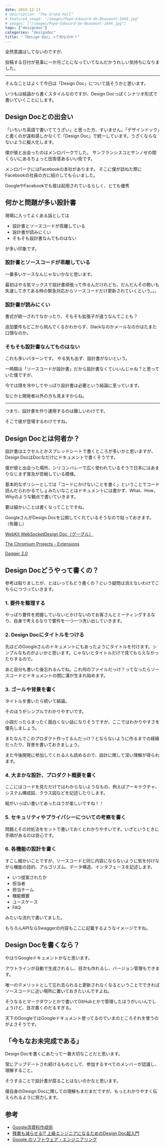 ```yaml
---
date: 2019-12-13
# description: "The Grand Hall"
# featured_image: "/images/Pope-Edouard-de-Beaumont-1844.jpg"
# images: ["/images/Pope-Edouard-de-Beaumont-1844.jpg"]
tags: ["designdoc"]
categories: "designdoc"
title: "「Design Doc」って何なのか？"
---
```


全然意識はしてないのですが、

投稿する日付が見事に一か月ごとになっていてなんだかうれしい気持ちになりました。

---

そんなことはよくて今日は「Design Doc」について話そうかと思います。

いつもは結論から書くスタイルなのですが、Design Docっぽくシナリオ形式で書いていくことにします。

## Design Docとの出会い

「いちいち英語で書いててうざい」と思った方、すいません。「デザインドック」と書くのが違和感しかなくて「Design Doc」で統一しています。うざくならなないように擬人化します。

僕が彼と出会ったのはメンロパークでした。
サンフランシスコとサンノゼの間くらいにあるちょっと田舎感あるいい街です。

メンロパークにはFacebookの本社があります。
そこに僕が訪ねた際にFacebookの社員の方に紹介してもらいました。

GoogleやFacebookでも彼は起用されているらしく、とても優秀

## 何かと問題が多い設計書

現場に入ってよくある話としては

- 設計書とソースコードが乖離している
- 設計書が読みにくい
- そもそも設計書なんてものはない

が多い印象です。

### 設計書とソースコードが乖離している

一番多いケースなんじゃないかなと思います。

最初はやる気マックスで設計書頑張って作るんだけれども、だんだんその勢いも失速してきてある時の緊急対応からソースコードだけ更新されていくという。。。

### 設計書が読みにくい

書式が統一されてなかったり、そもそも拡張子が違うなんてことも？

追加要件もどこから飛んでくるかわからず、Slackなのかメールなのかはたまた口頭なのか。

### そもそも設計書なんてものはない

これも多いパターンです。
やる気も出ず、設計書がないという。

一時期は「ソースコードが設計書」だから設計書なくていいんじゃね？と思っていた僕ですが、

今では頭を冷やしてやっぱり設計書は必要という結論に至っています。

なにかと開発者以外の方も見ますからね。

---

つまり、設計書を作り運用するのは難しいわけです。

そこで彼が登場するわけですね。

## Design Docとは何者か？

設計書はエクセルとかスプレッドシートで書くところが多いかと思いますが、Design DocはDocなだけにドキュメントで書くそうです。

僕が彼と出会った場所、シリコンバレーで広く使われているそうで日本にはあまりなじまず普及が苦戦している模様。

基本的なポリシーとしては「コードにかけないことを書く」ということでコード読んだらわかるでしょみたいなことはドキュメントには書かず、What、How、Whyのような観点で書いていきます。

要は細かいことは書くなってことですね。

GoogleさんがDesign Docを公開してくれているそうなので貼っておきます。（有難し）

[WebKit WebSocketDesign Doc（グーグル）](https://docs.google.com/document/d/1s1ryja1V8dDotMK2WBGT2wnwchZ_x7Tag2L3OZfn5Po/preview)

[The Chromium Projects - Extensions](http://dev.chromium.org/developers/design-documents/extensions)

[Dagger 2.0
](https://docs.google.com/document/d/1fwg-NsMKYtYxeEWe82rISIHjNrtdqonfiHgp8-PQ7m8/edit#)

## Design Docどうやって書くの？

参考は貼りましたが、とはいってもどう書くの？という疑問は消えないわけでこちらにつづっていきます。


### 1. 要件を整理する

やっぱり要件を把握していないとかけないのでお客さんとミーティングするなり、自身で考えるなりで要件を一つ一つ洗い出していきます。

### 2. Design Docにタイトルをつける

先ほどのGoogleさんのドキュメントにもあったようにタイトルを付けます。シンプルなものがよいかと思います。じゃないとタイトルだけで見てもらえなかったりするので。

あと自分も書いた後忘れるんでね。これ何のファイルだっけ？ってなったらソースコードとドキュメントの間に溝が生まれ始めます。

### 3. ゴールや背景を書く

タイトルを書いたら続いて結論。

そのほうがシンプルでわかりやすいです。

小説だったらまったく面白くない話になりそうですが、ここではわかりやすさを優先しましょう。

またなんでこのプロダクト作ってるんだっけ？とならないように作るまでの経緯だったり、背景を書いておきましょう。

また今後開発に参加してくれる人も読めるので、設計に関して深い理解が得られます。

### 4. 大まかな設計、プロダクト概要を書く

ここにはコードを見ただけではわからないようなもの、例えばアーキテクチャ、システム構成図、クラス図などを記述したりします。

絵がいっぱい書いてあったほうが楽しいですね！！

### 5. セキュリティやプライバシーについての考察を書く

問題とその対処法をセットで書いておくとわかりやすいです。いざというときに手順があるのは安心です。

### 6. 各機能の設計を書く

すこし細かいことですが、ソースコードと同じ内容にならないように気を付けながら機能の目的、アルゴリズム、データ構造、インタフェースを記述します。

- いつ提案されたか
- 担当者
- 担当チーム
- 機能概要
- ユースケース
- FAQ

みたいな流れで書いてました。

もちろんAPIならSwaggerの内容もここに記載するようなイメージですね。

## Design Docを書くなら？

やはりGoogleドキュメントかなと思います。

アウトラインが自動で生成されるし、目次も作れるし、バージョン管理もできます。

唯一のデメリットとして忘れ去られると更新されなくなるということでできればソースコードに近い場所に置いておきたいんですよね。

そうなるとマークダウンとかで書いてGitHubとかで管理したほうがいいんでしょうけど、目次書くのだるすぎる。

天下のGoogleではGoogleドキュメント使ってるのでいまのところそれを使うのがよさそうです。

## 「今もなお未完成である」

Design Docを書くにあたって一番大切なことだと思います。

常にアップデートされ続けるものとして、参加するすべてのメンバーが認識し、理解すること。

そうすることで設計書が腐ることはないのかなと思います。

僕自身のDesign Docに関しての理解もまだまだですが、もっとわかりやすく伝えられるように努力します。

## 参考

- [Google流資料作成術](https://www.amazon.co.jp/exec/obidos/ASIN/4534054726/31415q2-22/)
- [残業も減らせる!? 上級エンジニアになるためのDesign Doc超入門](https://www.atmarkit.co.jp/ait/articles/1606/21/news016_2.html)
- [Google のソフトウェア・エンジニアリング](http://blog.livedoor.jp/heitatta/archives/54439839.html)